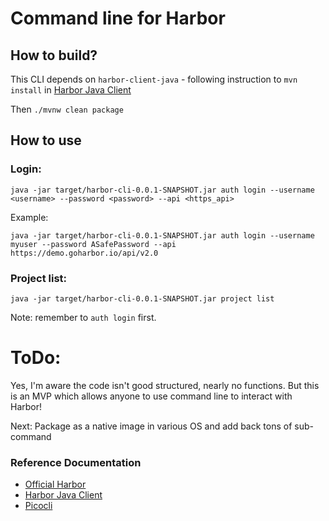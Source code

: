 # Command line for Harbor
## How to build?
This CLI depends on `harbor-client-java` - following instruction to `mvn install` in [Harbor Java Client](https://github.com/hinyinlam-pivotal/harbor-client-java)

Then `./mvnw clean package`

## How to use
### Login:
`java -jar target/harbor-cli-0.0.1-SNAPSHOT.jar auth login --username <username> --password <password> --api <https_api>`

Example:

`java -jar target/harbor-cli-0.0.1-SNAPSHOT.jar auth login --username myuser --password ASafePassword --api https://demo.goharbor.io/api/v2.0`

### Project list:
`java -jar target/harbor-cli-0.0.1-SNAPSHOT.jar project list`

Note: remember to `auth login` first.

# ToDo:
Yes, I'm aware the code isn't good structured, nearly no functions.
But this is an MVP which allows anyone to use command line to interact with Harbor!

Next: Package as a native image in various OS and add back tons of sub-command

### Reference Documentation
* [Official Harbor](https://goharbor.io/)
* [Harbor Java Client](https://github.com/hinyinlam-pivotal/harbor-client-java)
* [Picocli](https://picocli.info/)
